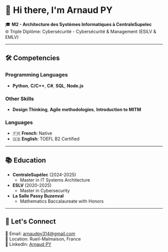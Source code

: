 # 👋 Hi there, I'm Arnaud PY

🎓 **M2 - Architecture des Systèmes Informatiques à CentraleSupelec**  
🌐 Triple Diplôme: Cybersécurité - Cybersécurité & Management (ESILV & EMLV)

---

## 🛠️ Competencies

### Programming Languages
- **Python**, **C/C++**, **C#**, **SQL**, **Node.js**

### Other Skills
- **Design Thinking**, **Agile methodologies**, **Introduction to MITM**

### Languages
- 🇫🇷 **French**: Native  
- 🇬🇧 **English**: TOEFL B2 Certified  

---

## 📚 Education
- **CentraleSupélec** (2024-2025)  
  - Master in IT Systems Architecture
- **ESLV** (2020-2025)  
  - Master in Cybersecurity
- **La Salle Passy Buzenval**  
  - Mathematics Baccalaureate with Honors

---

## 🤝 Let's Connect
📧 Email: [arnaudpy314@gmail.com](mailto:arnaudpy314@gmail.com)   
📍 Location: Rueil-Malmaison, France  
🔗 LinkedIn: [Arnaud PY](https://www.linkedin.com/in/arnaud-py/)  
